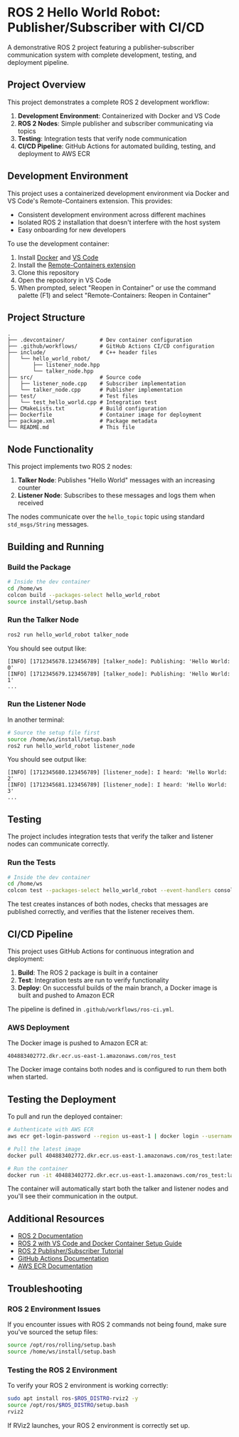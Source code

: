 # ROS 2 Hello World Robot: Publisher/Subscriber with CI/CD

A demonstrative ROS 2 project featuring a publisher-subscriber communication system with complete development, testing, and deployment pipeline.

## Project Overview

This project demonstrates a complete ROS 2 development workflow:

1. **Development Environment**: Containerized with Docker and VS Code
2. **ROS 2 Nodes**: Simple publisher and subscriber communicating via topics
3. **Testing**: Integration tests that verify node communication
4. **CI/CD Pipeline**: GitHub Actions for automated building, testing, and deployment to AWS ECR

## Development Environment

This project uses a containerized development environment via Docker and VS Code's Remote-Containers extension. This provides:

- Consistent development environment across different machines
- Isolated ROS 2 installation that doesn't interfere with the host system
- Easy onboarding for new developers

To use the development container:

1. Install [Docker](https://docs.docker.com/get-docker/) and [VS Code](https://code.visualstudio.com/)
2. Install the [Remote-Containers extension](https://marketplace.visualstudio.com/items?itemName=ms-vscode-remote.remote-containers)
3. Clone this repository
4. Open the repository in VS Code
5. When prompted, select "Reopen in Container" or use the command palette (F1) and select "Remote-Containers: Reopen in Container"

## Project Structure

```
.
├── .devcontainer/           # Dev container configuration
├── .github/workflows/       # GitHub Actions CI/CD configuration
├── include/                 # C++ header files
│   └── hello_world_robot/
│       ├── listener_node.hpp
│       └── talker_node.hpp
├── src/                     # Source code
│   ├── listener_node.cpp    # Subscriber implementation
│   └── talker_node.cpp      # Publisher implementation
├── test/                    # Test files
│   └── test_hello_world.cpp # Integration test
├── CMakeLists.txt           # Build configuration
├── Dockerfile               # Container image for deployment
├── package.xml              # Package metadata
└── README.md                # This file
```

## Node Functionality

This project implements two ROS 2 nodes:

1. **Talker Node**: Publishes "Hello World" messages with an increasing counter
2. **Listener Node**: Subscribes to these messages and logs them when received

The nodes communicate over the `hello_topic` topic using standard `std_msgs/String` messages.

## Building and Running

### Build the Package

```bash
# Inside the dev container
cd /home/ws
colcon build --packages-select hello_world_robot
source install/setup.bash
```

### Run the Talker Node

```bash
ros2 run hello_world_robot talker_node
```

You should see output like:
```
[INFO] [1712345678.123456789] [talker_node]: Publishing: 'Hello World: 0'
[INFO] [1712345679.123456789] [talker_node]: Publishing: 'Hello World: 1'
...
```

### Run the Listener Node

In another terminal:
```bash
# Source the setup file first
source /home/ws/install/setup.bash
ros2 run hello_world_robot listener_node
```

You should see output like:
```
[INFO] [1712345680.123456789] [listener_node]: I heard: 'Hello World: 2'
[INFO] [1712345681.123456789] [listener_node]: I heard: 'Hello World: 3'
...
```

## Testing

The project includes integration tests that verify the talker and listener nodes can communicate correctly.

### Run the Tests

```bash
# Inside the dev container
cd /home/ws
colcon test --packages-select hello_world_robot --event-handlers console_direct+
```

The test creates instances of both nodes, checks that messages are published correctly, and verifies that the listener receives them.

## CI/CD Pipeline

This project uses GitHub Actions for continuous integration and deployment:

1. **Build**: The ROS 2 package is built in a container
2. **Test**: Integration tests are run to verify functionality
3. **Deploy**: On successful builds of the main branch, a Docker image is built and pushed to Amazon ECR

The pipeline is defined in `.github/workflows/ros-ci.yml`.

### AWS Deployment

The Docker image is pushed to Amazon ECR at:
```
404883402772.dkr.ecr.us-east-1.amazonaws.com/ros_test
```

The Docker image contains both nodes and is configured to run them both when started.

## Testing the Deployment

To pull and run the deployed container:

```bash
# Authenticate with AWS ECR
aws ecr get-login-password --region us-east-1 | docker login --username AWS --password-stdin 404883402772.dkr.ecr.us-east-1.amazonaws.com

# Pull the latest image
docker pull 404883402772.dkr.ecr.us-east-1.amazonaws.com/ros_test:latest

# Run the container
docker run -it 404883402772.dkr.ecr.us-east-1.amazonaws.com/ros_test:latest
```

The container will automatically start both the talker and listener nodes and you'll see their communication in the output.

## Additional Resources

- [ROS 2 Documentation](https://docs.ros.org/en/rolling/)
- [ROS 2 with VS Code and Docker Container Setup Guide](https://docs.ros.org/en/iron/How-To-Guides/Setup-ROS-2-with-VSCode-and-Docker-Container.html)
- [ROS 2 Publisher/Subscriber Tutorial](https://docs.ros.org/en/rolling/Tutorials/Beginner-Client-Libraries/Writing-A-Simple-Cpp-Publisher-And-Subscriber.html)
- [GitHub Actions Documentation](https://docs.github.com/en/actions)
- [AWS ECR Documentation](https://docs.aws.amazon.com/ecr/)

## Troubleshooting

### ROS 2 Environment Issues

If you encounter issues with ROS 2 commands not being found, make sure you've sourced the setup files:

```bash
source /opt/ros/rolling/setup.bash
source /home/ws/install/setup.bash
```

### Testing the ROS 2 Environment

To verify your ROS 2 environment is working correctly:

```bash
sudo apt install ros-$ROS_DISTRO-rviz2 -y
source /opt/ros/$ROS_DISTRO/setup.bash
rviz2
```

If RViz2 launches, your ROS 2 environment is correctly set up.
